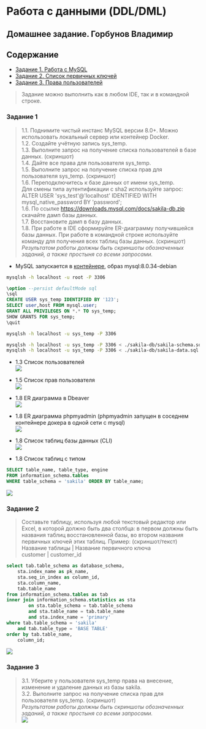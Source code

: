# Работа с данными (DDL/DML)
## Домашнее задание. Горбунов Владимир

## Содержание

- [Задание 1. Работа с MySQL](#задание-1)
- [Задание 2. Список первичных ключей](#задание-2)  
- [Задание 3. Права пользователей](#задание-3)  

>Задание можно выполнить как в любом IDE, так и в командной строке.

### Задание 1
>1.1. Поднимите чистый инстанс MySQL версии 8.0+. Можно использовать локальный сервер или контейнер Docker.  
>1.2. Создайте учётную запись sys_temp.  
>1.3. Выполните запрос на получение списка пользователей в базе данных. (скриншот)  
>1.4. Дайте все права для пользователя sys_temp.  
>1.5. Выполните запрос на получение списка прав для пользователя sys_temp. (скриншот)  
>1.6. Переподключитесь к базе данных от имени sys_temp.  
>Для смены типа аутентификации с sha2 используйте запрос:   
>ALTER USER 'sys_test'@'localhost' IDENTIFIED WITH mysql_native_password BY 'password';  
>1.6. По ссылке https://downloads.mysql.com/docs/sakila-db.zip скачайте дамп базы данных.  
>1.7. Восстановите дамп в базу данных.  
>1.8. При работе в IDE сформируйте ER-диаграмму получившейся базы данных. При работе в командной строке используйте команду для получения всех таблиц базы данных. (скриншот)  
>*Результатом работы должны быть скриншоты обозначенных заданий, а также простыня со всеми запросами.*

- MySQL запускается в [контейнере](./docker-compose.yaml), образ mysql:8.0.34-debian

```bash
mysqlsh -h localhost -u root -P 3306
```
```sql
\option --persist defaultMode sql
\sql
CREATE USER sys_temp IDENTIFIED BY '123';
SELECT user,host FROM mysql.user;
GRANT ALL PRIVILEGES ON *.* TO sys_temp;
SHOW GRANTS FOR sys_temp;
\quit
```
```bash
mysqlsh -h localhost -u sys_temp -P 3306
```
```bash
mysqlsh -h localhost -u sys_temp -P 3306 < ./sakila-db/sakila-schema.sql 
mysqlsh -h localhost -u sys_temp -P 3306 < ./sakila-db/sakila-data.sql 
```

- 1.3 Список пользователей  
![](./img/task1-1.jpg)  


- 1.5 Список прав пользователя  
![](./img/task1-2.jpg) 


- 1.8 ER диаграмма в Dbeaver  
![](./img/task1-3.jpg) 


- 1.8 ER диаграмма phpmyadmin (phpmyadmin запущен в соседнем контейнере докера в одной сети с mysql)  
![](./img/task1-4.jpg) 


- 1.8 Список таблиц базы данных (CLI)  
![](./img/task1-5.jpg) 


- 1.8 Список таблиц с типом
```sql
SELECT table_name, table_type, engine
FROM information_schema.tables
WHERE table_schema = 'sakila' ORDER BY table_name;
```
![](./img/task1-6.jpg) 



### Задание 2
>Составьте таблицу, используя любой текстовый редактор или Excel, в которой должно быть два столбца: в первом должны быть названия таблиц восстановленной базы, во втором названия первичных ключей этих таблиц. Пример: (скриншот/текст)  
>Название таблицы | Название первичного ключа  
>customer         | customer_id  

```sql
select tab.table_schema as database_schema,
    sta.index_name as pk_name,
    sta.seq_in_index as column_id,
    sta.column_name,
    tab.table_name
from information_schema.tables as tab
inner join information_schema.statistics as sta
        on sta.table_schema = tab.table_schema
        and sta.table_name = tab.table_name
        and sta.index_name = 'primary'
where tab.table_schema = 'sakila'
    and tab.table_type = 'BASE TABLE'
order by tab.table_name,
    column_id;
```
![](./img/task2.jpg) 

### Задание 3
>3.1. Уберите у пользователя sys_temp права на внесение, изменение и удаление данных из базы sakila.  
>3.2. Выполните запрос на получение списка прав для пользователя sys_temp. (скриншот)  
>*Результатом работы должны быть скриншоты обозначенных заданий, а также простыня со всеми запросами.*  
![](./img/task3.jpg) 